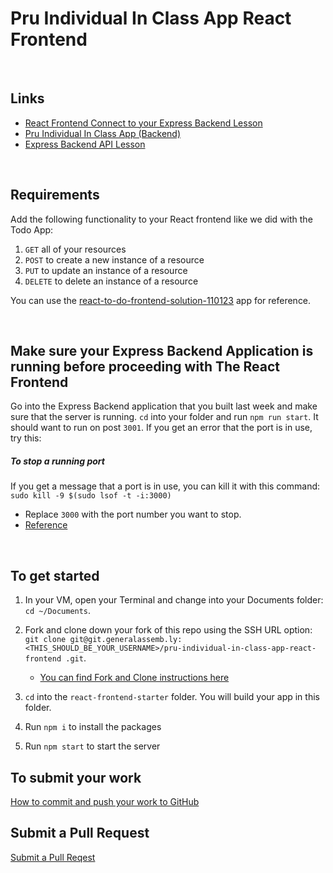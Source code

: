 # Pru Individual In Class App React Frontend

<br>

## Links

- [React Frontend Connect to your Express Backend Lesson](https://git.generalassemb.ly/ModernEngineering/react-todo-app-api-lesson)
- [Pru Individual In Class App (Backend)](https://git.generalassemb.ly/ModernEngineering/pru-individual-in-class-app)
- [Express Backend API Lesson](https://git.generalassemb.ly/ModernEngineering/express-to-do-api)

<br>

## Requirements

Add the following functionality to your React frontend like we did with the Todo App:

1. `GET` all of your resources
2. `POST` to create a new instance of a resource
3. `PUT` to update an instance of a resource
4. `DELETE` to delete an instance of a resource

You can use the [react-to-do-frontend-solution-110123](https://git.generalassemb.ly/ModernEngineering/react-todo-app-api-lesson) app for reference.

<br>

## Make sure your Express Backend Application is running before proceeding with The React Frontend

Go into the Express Backend application that you built last week and make sure that the server is running. `cd` into your folder and run `npm run start`. It should want to run on post `3001`. If you get an error that the port is in use, try this:

##### To stop a running port

If you get a message that a port is in use, you can kill it with this command: `sudo kill -9 $(sudo lsof -t -i:3000)`

- Replace `3000` with the port number you want to stop.
- [Reference](https://tecadmin.net/kill-process-on-specific-port/)

<br>

## To get started

1. In your VM, open your Terminal and change into your Documents folder: `cd ~/Documents`.

1. Fork and clone down your fork of this repo using the SSH URL option: `git clone git@git.generalassemb.ly:<THIS_SHOULD_BE_YOUR_USERNAME>/pru-individual-in-class-app-react-frontend
.git`.

   - [You can find Fork and Clone instructions here](https://git.generalassemb.ly/ModernEngineering/getting-started-cohort-4-october-2023#fork-and-clone-lessonslabs)

1. `cd` into the `react-frontend-starter` folder. You will build your app in this folder.
1. Run `npm i` to install the packages
1. Run `npm start` to start the server

## To submit your work

[How to commit and push your work to GitHub](https://git.generalassemb.ly/ModernEngineering/getting-started-cohort-4-october-2023#to-commit-and-push-your-work-to-github)

## Submit a Pull Request

[Submit a Pull Reqest](https://git.generalassemb.ly/ModernEngineering/getting-started-cohort-4-october-2023#submitting-your-work-via-pull-request)
